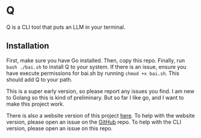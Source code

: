 # Q

Q is a CLI tool that puts an LLM in your terminal. 

## Installation
First, make sure you have Go installed. Then, copy this repo. 
Finally, run ```bash ./bai.sh``` to install Q to your system.
If there is an issue, ensure you have execute permissions for bai.sh by running ```chmod +x bai.sh```.
This should add Q to your path. 

This is a super early version, so please report any issues you find. I am new to Golang so this is 
kind of preliminary. But so far I like go, and I want to make this project work. 

There is also a website version of this project [here](https://qcli.dev).
To help with the website version, please open an issue on the [GitHub](https://github.com/storozhenko98/q-web) repo.
To help with the CLI version, please open an issue on this repo.